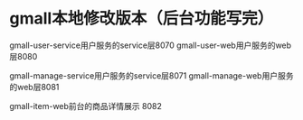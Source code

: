 # gmall本地修改版本（后台功能写完）

gmall-user-service用户服务的service层8070
gmall-user-web用户服务的web层8080

gmall-manage-service用户服务的service层8071
gmall-manage-web用户服务的web层8081

gmall-item-web前台的商品详情展示 8082
